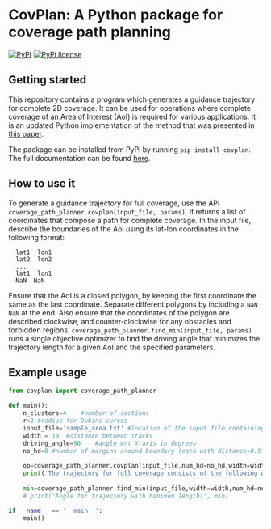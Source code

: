 # CovPlan: A Python package for coverage path planning

[![PyPI](https://img.shields.io/pypi/v/cc_pathplanner?color=blue&label=pypi)](https://pypi.org/project/covplan/0.1.0/)
[![PyPi license](https://img.shields.io/pypi/l/ansicolortags.svg)](https://pypi.org/project/cc-pathplanner/0.1.0/)


## Getting started
This repository contains a program which generates a guidance trajectory for complete 2D coverage. It can be used for operations where complete coverage of an Area of Interest (AoI) is required for various applications. It is an updated Python implementation of the method that was presented in [this paper](https://journals.sagepub.com/doi/full/10.5772/56248).

The package can be installed from PyPi by running `pip install covplan`. The full documentation can be found [here](https://covplan.readthedocs.io/).


## How to use it
To generate a guidance trajectory for full coverage, use the API `coverage_path_planner.covplan(input_file, params)`. It returns a list of coordinates that compose a path for complete coverage.
In the input file, describe the boundaries of the AoI using its lat-lon coordinates in the following format:  
```
  lat1  lon1
  lat2  lon2
  ...
  lat1  lon1
  NaN  NaN
```
Ensure that the AoI is a closed polygon, by keeping the first coordinate the same as the last coordinate. Separate different polygons by including a `NaN NaN` at the end. Also ensure that the coordinates of the polygon are described clockwise, and counter-clockwise for any obstacles and forbidden regions.
`coverage_path_planner.find_min(input_file, params)` runs a single objective optimizer to find the driving angle that minimizes the trajectory length for a given AoI and the specified parameters.

## Example usage
```python
from covplan import coverage_path_planner

def main():
	n_clusters=4	#number of sections
	r=2	#radius for Dubins curves
	input_file='sample_area.txt' #location of the input file containing coordinates of the field
	width = 10	#distance between tracks
	driving_angle=90	#angle wrt X-axis in degrees
	no_hd=0	#number of margins around boundary (each with distance=0.5*width) if needed, otherwise 0
	
	op=coverage_path_planner.covplan(input_file,num_hd=no_hd,width=width,theta=driving_angle,num_clusters=n_clusters,radius=r,visualize=False) # returns list of waypoint coordinates composing full trajectory for coverage
	print('The trajectory for full coverage consists of the following waypoints:',op)
	
	min=coverage_path_planner.find_min(input_file,width=width,num_hd=no_hd,num_clusters=n_clusters,radius=r,verbose=True)  # runs optimizer and returns angle corresponding to minimum path length
	# print('Angle for trajectory with minimum length:', min)

if __name__ == '__main__':
	main()
```
